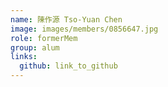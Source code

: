 ```yaml
---
name: 陳作源 Tso-Yuan Chen 
image: images/members/0856647.jpg 
role: formerMem
group: alum
links:
  github: link_to_github 
---
```

